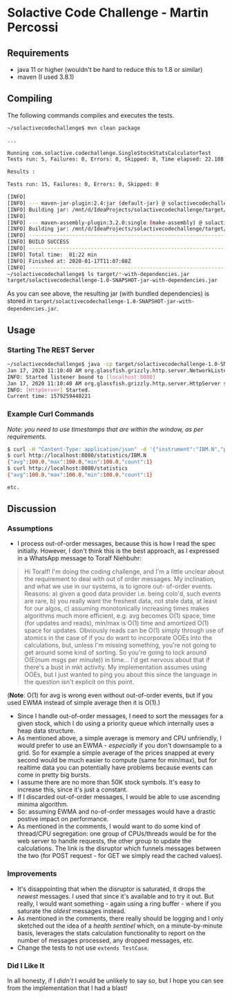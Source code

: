 # Solactive Code Challenge - Martin Percossi

## Requirements

- java 11 or higher (wouldn't be hard to reduce this to 1.8 or similar)
- maven (I used 3.8.1)

## Compiling

The following commands compiles and executes the tests.

```bash
~/solactivecodechallenge$ mvn clean package

...

Running com.solactive.codechallenge.SingleStockStatsCalculatorTest
Tests run: 5, Failures: 0, Errors: 0, Skipped: 0, Time elapsed: 22.108 sec

Results :

Tests run: 15, Failures: 0, Errors: 0, Skipped: 0

[INFO]
[INFO] --- maven-jar-plugin:2.4:jar (default-jar) @ solactivecodechallenge ---
[INFO] Building jar: /mnt/d/IdeaProjects/solactivecodechallenge/target/solactivecodechallenge-1.0-SNAPSHOT.jar
[INFO]
[INFO] --- maven-assembly-plugin:3.2.0:single (make-assembly) @ solactivecodechallenge ---
[INFO] Building jar: /mnt/d/IdeaProjects/solactivecodechallenge/target/solactivecodechallenge-1.0-SNAPSHOT-jar-with-dependencies.jar
[INFO] ------------------------------------------------------------------------
[INFO] BUILD SUCCESS
[INFO] ------------------------------------------------------------------------
[INFO] Total time:  01:22 min
[INFO] Finished at: 2020-01-17T11:07:08Z
[INFO] ------------------------------------------------------------------------
~/solactivecodechallenge$ ls target/*-with-dependencies.jar
target/solactivecodechallenge-1.0-SNAPSHOT-jar-with-dependencies.jar
```

As you can see above, the resulting jar (with bundled dependencies) is stored in `target/solactivecodechallenge-1.0-SNAPSHOT-jar-with-dependencies.jar`.

## Usage

### Starting The REST Server

```bash
~/solactivecodechallenge$ java -cp target/solactivecodechallenge-1.0-SNAPSHOT-jar-with-dependencies.jar com.solactive.codechallenge.Main
Jan 17, 2020 11:10:40 AM org.glassfish.grizzly.http.server.NetworkListener start
INFO: Started listener bound to [localhost:8080]
Jan 17, 2020 11:10:40 AM org.glassfish.grizzly.http.server.HttpServer start
INFO: [HttpServer] Started.
Current time: 1579259440221
```

### Example Curl Commands

*Note: you need to use timestamps that are within the window, as per requirements.*

```bash
$ curl -H "Content-Type: application/json" -d '{"instrument":"IBM.N","price":100.0,"timestamp":2579258809302}' localhost:8080/ticks/
$ curl http://localhost:8080/statistics/IBM.N
{"avg":100.0,"max":100.0,"min":100.0,"count":1}
$ curl http://localhost:8080/statistics
{"avg":100.0,"max":100.0,"min":100.0,"count":1}

etc.
```

## Discussion

### Assumptions

- I process out-of-order messages, because this is how I read the spec initially. However,
I don't think this is the best approach, as I expressed in a WhatsApp message to Toralf 
Niehbuhr:
> Hi Toralf! I'm doing the coding challenge, and I'm a little unclear about the requirement 
> to deal with out of order messages. My inclination, and what we use in our systems, is 
> to ignore out- of-order events. Reasons: a) given a good data provider i.e. being colo'd, 
> such events are rare, b) you really want the freshest data, not stale data, at least for 
> our algos, c) assuming monotonically increasing times makes algorithms much more efficient, 
> e.g. avg becomes O(1) space, time (for updates and reads), min/max is O(1) time and 
> amortized O(1) space for updates. Obviously reads can be O(1) simply through use of 
> atomics in the case of if you do want to incorporate OOEs into the calculations, but, 
> unless I'm missing something, you're not going to get around some kind of sorting. So 
> you're going to lock around O(E(num msgs per minute)) in time... I'd get nervous about 
> that if there's a bust in mkt activity. My implementation assumes using OOEs, but I just 
> wanted to ping you about this since the language in the question isn't explicit on this point.

(**Note**: O(1) for avg is wrong even without out-of-order events, but if you used EWMA
instead of simple average then it is O(1).)

- Since I handle out-of-order messages, I need to sort the messages for a given stock,
which I do using a priority queue which internally uses a heap data structure.
- As mentioned above, a simple average is memory and CPU unfriendly, I would prefer to use
an EWMA - *especially* if you don't downsample to a grid. So for example a simple average
of the prices snapped at every second would be much easier to compute (same for min/max),
but for realtime data you can potentially have problems because events can come in 
pretty big bursts.
- I assume there are no more than 50K stock symbols. It's easy to increase this, since it's
just a constant.
- If I discarded out-of-order messages, I would be able to use ascending minima algorithm.
- So: assuming EWMA and no-of-order messages would have a drastic postive impact on
performance.
- As mentioned in the comments, I would want to do some kind of thread/CPU segregation:
one group of CPUs/threads would be for the web server to handle requests, the other
group to update the calculations. The link is the disruptor which funnels messages between
the two (for POST request - for GET we simply read the cached values).

### Improvements

- It's disappointing that when the disruptor is saturated, it drops the *newest* messages.
I used that since it's available and to try it out. But really, I would want something - 
again using a ring buffer - where if you saturate the *oldest* messages instead.
- As mentioned in the comments, there really should be logging and I only sketched out
the idea of a *health sentinel* which, on a minute-by-minute basis, leverages the stats 
calculation functionality to report on the number of messages processed, any dropped 
messages, etc.
- Change the tests to not use `extends TestCase`.

### Did I Like It

In all honesty, if I *didn't* I would be unlikely to say so, but I hope you can see from
the implementation that I had a blast!





